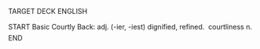 TARGET DECK
ENGLISH

START
Basic
Courtly
Back: adj. (-ier, -iest) dignified, refined.  courtliness n.
END
